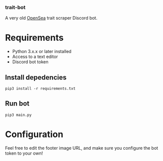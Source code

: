 ### trait-bot

A very old [OpenSea](https://opensea.io/) trait scraper Discord bot. 

# Requirements 
- Python 3.x.x or later installed
- Access to a text editor
- Discord bot token

## Install depedencies
`pip3 install -r requirements.txt`

## Run bot
`pip3 main.py`

# Configuration
Feel free to edit the footer image URL, and make sure you configure the bot token to your own!
